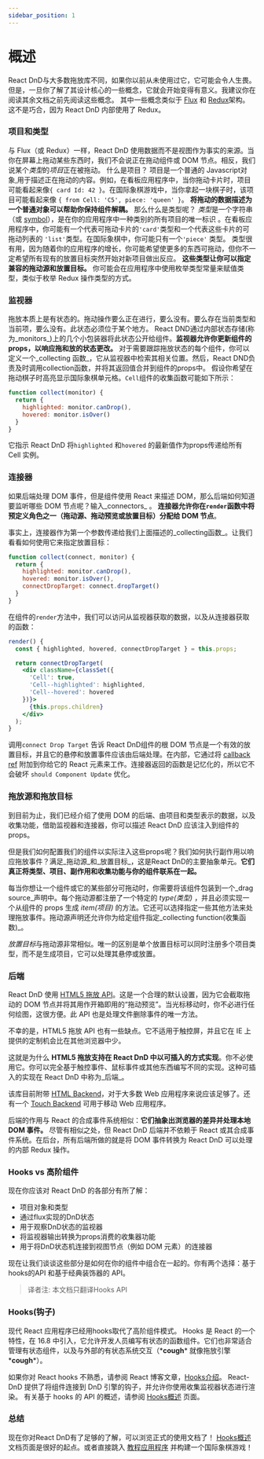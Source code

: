 ```yaml
---
sidebar_position: 1
---
```


# 概述

React DnD与大多数拖放库不同，如果你以前从未使用过它，它可能会令人生畏。但是，一旦你了解了其设计核心的一些概念，它就会开始变得有意义。我建议你在阅读其余文档之前先阅读这些概念。
其中一些概念类似于 [Flux](http://facebook.github.io/flux/) 和 [Redux](https://github.com/reactjs/react-redux)架构。
这不是巧合，因为 React DnD 内部使用了 Redux。

### 项目和类型

与 Flux（或 Redux）一样，React DnD 使用数据而不是视图作为事实的来源。当你在屏幕上拖动某些东西时，我们不会说正在拖动组件或 DOM 节点。相反，我们说某个*类型*的*项目*正在被拖动。
什么是项目？ 项目是一个普通的 Javascript对象,用于描述正在拖动的内容。例如，在看板应用程序中，当你拖动卡片时，项目可能看起来像`{ card Id: 42 }`。在国际象棋游戏中，当你拿起一块棋子时，该项目可能看起来像 `{ from Cell: 'C5', piece: 'queen' }`。 **将拖动的数据描述为一个普通对象可以帮助你保持组件解耦。**
那么什么是类型呢？ *类型*是一个字符串（或 [symbol](https://developer.mozilla.org/en/docs/Web/JavaScript/Reference/Global_Objects/Symbol)），是在你的应用程序中一种类别的所有项目的唯一标识 。在看板应用程序中，你可能有一个代表可拖动卡片的`'card'`类型和一个代表这些卡片的可拖动列表的 `'list'`类型。在国际象棋中，你可能只有一个`'piece'` 类型。
类型很有用，因为随着你的应用程序的增长，你可能希望使更多的东西可拖动，但你不一定希望所有现有的放置目标突然开始对新项目做出反应。 **这些类型让你可以指定兼容的拖动源和放置目标。** 你可能会在应用程序中使用枚举类型常量来赋值类型，类似于枚举 Redux 操作类型的方式。

### 监视器

拖放本质上是有状态的。拖动操作要么正在进行，要么没有。要么存在当前类型和当前项，要么没有。此状态必须位于某个地方。
React DND通过内部状态存储(称为_monitors_)上的几个小包装器将此状态公开给组件。**监视器允许你更新组件的props，以响应拖和放的状态更改。**
对于需要跟踪拖放状态的每个组件，你可以定义一个_collecting 函数_，它从监视器中检索其相关位置。然后，React DND负责及时调用collection函数，并将其返回值合并到组件的props中。
假设你希望在拖动棋子时高亮显示国际象棋单元格。`Cell`组件的收集函数可能如下所示：

```jsx
function collect(monitor) {
  return {
    highlighted: monitor.canDrop(),
    hovered: monitor.isOver()
  }
}
```

它指示 React DnD 将`highlighted` 和`hovered` 的最新值作为props传递给所有 Cell 实例。

### 连接器
如果后端处理 DOM 事件，但是组件使用 React 来描述 DOM，那么后端如何知道要监听哪些 DOM 节点呢？输入_connectors_ 。 **连接器允许你在`render`函数中将预定义角色之一（拖动源、拖动预览或放置目标）分配给 DOM 节点**。

事实上，连接器作为第一个参数传递给我们上面描述的_collecting函数_。让我们看看如何使用它来指定放置目标：

```jsx
function collect(connect, monitor) {
  return {
    highlighted: monitor.canDrop(),
    hovered: monitor.isOver(),
    connectDropTarget: connect.dropTarget()
  }
}
```

在组件的`render`方法中，我们可以访问从监视器获取的数据，以及从连接器获取的函数：

```jsx
render() {
  const { highlighted, hovered, connectDropTarget } = this.props;

  return connectDropTarget(
    <div className={classSet({
      'Cell': true,
      'Cell--highlighted': highlighted,
      'Cell--hovered': hovered
    })}>
      {this.props.children}
    </div>
  );
}
```

调用`connect Drop Target` 告诉 React DnD组件的根 DOM 节点是一个有效的放置目标，并且它的悬停和放置事件应该由后端处理。在内部，它通过将 [callback ref](https://reactjs.org/docs/refs-and-the-dom.html#callback-refs) 附加到你给它的 React 元素来工作。连接器返回的函数是记忆化的，所以它不会破坏 `should Component Update` 优化。

### 拖放源和拖放目标
到目前为止，我们已经介绍了使用 DOM 的后端、由项目和类型表示的数据，以及收集功能，借助监视器和连接器，你可以描述 React DnD 应该注入到组件的props。

但是我们如何配置我们的组件以实际注入这些props呢？我们如何执行副作用以响应拖放事件？满足_拖动源_和_放置目标_，这是React DnD的主要抽象单元。**它们真正将类型、项目、副作用和收集功能与你的组件联系在一起。**

每当你想让一个组件或它的某些部分可拖动时，你需要将该组件包装到一个_drag source_声明中。每个拖动源都注册了一个特定的 _type(类型)_ ，并且必须实现一个从组件的 props 生成 _item(项目)_ 的方法。它还可以选择指定一些其他方法来处理拖放事件。拖动源声明还允许你为给定组件指定_collecting function(收集函数)_。

*放置目标*与拖动源非常相似。唯一的区别是单个放置目标可以同时注册多个项目类型，而不是生成项目，它可以处理其悬停或放置。

### 后端
React DnD 使用 [HTML5 拖放 API](https://developer.mozilla.org/en-US/docs/Web/Guide/HTML/Drag_and_drop)。这是一个合理的默认设置，因为它会截取拖动的 DOM 节点并将其用作开箱即用的“拖动预览”。当光标移动时，你不必进行任何绘图，这很方便。此 API 也是处理文件删除事件的唯一方法。

不幸的是，HTML5 拖放 API 也有一些缺点。它不适用于触控屏，并且它在 IE 上提供的定制机会比在其他浏览器中少。

这就是为什么 **HTML5 拖放支持在 React DnD 中以可插入的方式实现**。你不必使用它。你可以完全基于触控事件、鼠标事件或其他东西编写不同的实现。这种可插入的实现在 React DnD 中称为_后端_。

该库目前附带 [HTML Backend](../backends/html5)，对于大多数 Web 应用程序来说应该足够了。还有一个 [Touch Backend](../backends/touch) 可用于移动 Web 应用程序。

后端的作用与 React 的合成事件系统相似：**它们抽象出浏览器的差异并处理本地 DOM 事件。** 尽管有相似之处，但 React DnD 后端并不依赖于 React 或其合成事件系统。在后台，所有后端所做的就是将 DOM 事件转换为 React DnD 可以处理的内部 Redux 操作。

### Hooks vs 高阶组件
现在你应该对 React DnD 的各部分有所了解：
- 项目对象和类型
- 通过flux实现的DnD状态
- 用于观察DnD状态的监视器
- 将监视器输出转换为props消费的收集器功能
- 用于将DnD状态机连接到视图节点（例如 DOM 元素）的连接器

现在让我们谈谈这些部分是如何在你的组件中组合在一起的。你有两个选择：基于hooks的API 和基于经典装饰器的 API。
> 译者注: 本文档只翻译Hooks API

### Hooks(钩子)

现代 React 应用程序已经用hooks取代了高阶组件模式。 Hooks 是 React 的一个特性，在 16.8 中引入，它允许开发人员编写有状态的函数组件。它们也非常适合管理有状态组件，以及与外部的有状态系统交互（\***cough**\* 就像拖放引擎 \***cough**\*）。

如果你对 React hooks 不熟悉，请参阅 React 博客文章，[Hooks介绍](https://reactjs.org/docs/hooks-intro.html)。
React-DnD 提供了将组件连接到 DnD 引擎的钩子，并允许你使用收集监视器状态进行渲染。
有关基于 hooks 的 API 的概述，请参阅 [Hooks概述](../hooks-api/HooksOverview) 页面。

### 总结
现在你对React DnD有了足够的了解，可以浏览正式的使用文档了！
[Hooks概述](../hooks-api/HooksOverview)文档页面是很好的起点。或者直接跳入 [教程应用程序](https://juejin.cn/post/7002414597768478751) 并构建一个国际象棋游戏！